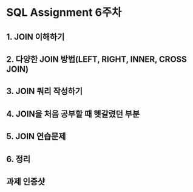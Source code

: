 # SQL Assignment 6주차

## 1. JOIN 이해하기


## 2. 다양한 JOIN 방법(LEFT, RIGHT, INNER, CROSS JOIN)


## 3. JOIN 쿼리 작성하기


## 4. JOIN을 처음 공부할 때 헷갈렸던 부분


## 5. JOIN 연습문제


## 6. 정리


## 과제 인증샷